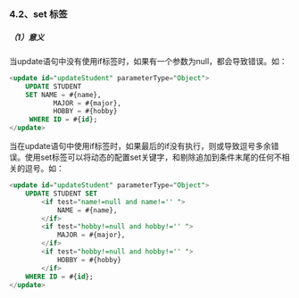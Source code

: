### 4.2、set 标签

##### （1）意义

当update语句中没有使用if标签时，如果有一个参数为null，都会导致错误。如：

```sql
<update id="updateStudent" parameterType="Object">     
    UPDATE STUDENT   
    SET NAME = #{name},   
           MAJOR = #{major},
           HOBBY = #{hobby}
     WHERE ID = #{id};      
</update>   
```

当在update语句中使用if标签时，如果最后的if没有执行，则或导致逗号多余错误。使用set标签可以将动态的配置set关键字，和剔除追加到条件末尾的任何不相关的逗号。如：

```sql
<update id="updateStudent" parameterType="Object">     
    UPDATE STUDENT SET    
        <if test="name!=null and name!='' ">     
            NAME = #{name},      
        </if>     
        <if test="hobby!=null and hobby!='' ">     
            MAJOR = #{major},      
        </if> 
        <if test="hobby!=null and hobby!='' ">     
            HOBBY = #{hobby}    
        </if>          
    WHERE ID = #{id};      
</update>  
```



